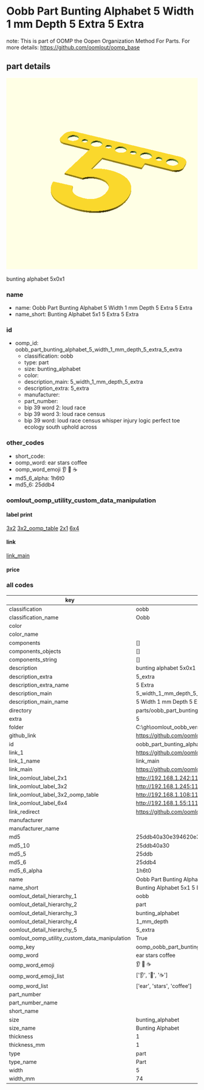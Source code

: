 # Oobb Part Bunting Alphabet 5 Width 1 mm Depth 5 Extra 5 Extra  

note: This is part of OOMP the Oopen Organization Method For Parts. For more details: https://github.com/oomlout/oomp_base

##  part details
  

[![](3dpr.png)](3dpr.png)

bunting alphabet 5x0x1



### name
* name: Oobb Part Bunting Alphabet 5 Width 1 mm Depth 5 Extra 5 Extra
* name_short: Bunting Alphabet 5x1 5 Extra 5 Extra
### id
* oomp_id: oobb_part_bunting_alphabet_5_width_1_mm_depth_5_extra_5_extra
  * classification: oobb
  * type: part
  * size: bunting_alphabet
  * color: 
  * description_main: 5_width_1_mm_depth_5_extra
  * description_extra: 5_extra
  * manufacturer: 
  * part_number: 
  * bip 39 word 2: loud race
  * bip 39 word 3: loud race census
  * bip 39 word: loud race census whisper injury logic perfect toe ecology south uphold across

### other_codes
* short_code: 
* oomp_word: ear stars coffee
* oomp_word_emoji :ear: :stars: :coffee:
* md5_6_alpha: 1h6t0
* md5_6: 25ddb4






### oomlout_oomp_utility_custom_data_manipulation
#### label print
[3x2](http://192.168.1.245:1112/?label=oomp%201h6t0)
[3x2_oomp_table](http://192.168.1.108:1112/?label=oomp%201h6t0)
[2x1](http://192.168.1.242:1112/?label=oomp%201h6t0)
[6x4](http://192.168.1.55:1112/?label=oomp%201h6t0)    

#### link

[link_main](https://github.com/oomlout/oomlout_oobb_version_4_generated_parts/tree/main/navigation_oomp/oobb/part/bunting_alphabet/5_width_1_mm_depth_5_extra/5_extra/part)                              

#### price







### all codes 
| key | value |  
| --- | --- |  
| classification | oobb |  
| classification_name | Oobb |  
| color |  |  
| color_name |  |  
| components | [] |  
| components_objects | [] |  
| components_string | [] |  
| description | bunting alphabet 5x0x1 |  
| description_extra | 5_extra |  
| description_extra_name | 5 Extra |  
| description_main | 5_width_1_mm_depth_5_extra |  
| description_main_name | 5 Width 1 mm Depth 5 Extra |  
| directory | parts/oobb_part_bunting_alphabet_5_width_1_mm_depth_5_extra_5_extra |  
| extra | 5 |  
| folder | C:\gh\oomlout_oobb_version_4_generated_parts\parts\oobb_part_bunting_alphabet_5_width_1_mm_depth_5_extra_5_extra |  
| github_link | https://github.com/oomlout/oomlout_oomp_part_src/tree/main/parts/oobb_part_bunting_alphabet_5_width_1_mm_depth_5_extra_5_extra |  
| id | oobb_part_bunting_alphabet_5_width_1_mm_depth_5_extra_5_extra |  
| link_1 | https://github.com/oomlout/oomlout_oobb_version_4_generated_parts/tree/main/navigation_oomp/oobb/part/bunting_alphabet/5_width_1_mm_depth_5_extra/5_extra/part |  
| link_1_name | link_main |  
| link_main | https://github.com/oomlout/oomlout_oobb_version_4_generated_parts/tree/main/navigation_oomp/oobb/part/bunting_alphabet/5_width_1_mm_depth_5_extra/5_extra/part |  
| link_oomlout_label_2x1 | http://192.168.1.242:1112/?label=oomp%201h6t0 |  
| link_oomlout_label_3x2 | http://192.168.1.245:1112/?label=oomp%201h6t0 |  
| link_oomlout_label_3x2_oomp_table | http://192.168.1.108:1112/?label=oomp%201h6t0 |  
| link_oomlout_label_6x4 | http://192.168.1.55:1112/?label=oomp%201h6t0 |  
| link_redirect | https://github.com/oomlout/oomlout_oobb_version_4_generated_parts/tree/main/parts/oobb_bunting_alphabet_05_01_ex_5 |  
| manufacturer |  |  
| manufacturer_name |  |  
| md5 | 25ddb40a30e394620e3a1fa84aac1c21 |  
| md5_10 | 25ddb40a30 |  
| md5_5 | 25ddb |  
| md5_6 | 25ddb4 |  
| md5_6_alpha | 1h6t0 |  
| name | Oobb Part Bunting Alphabet 5 Width 1 mm Depth 5 Extra 5 Extra |  
| name_short | Bunting Alphabet 5x1 5 Extra 5 Extra |  
| oomlout_detail_hierarchy_1 | oobb |  
| oomlout_detail_hierarchy_2 | part |  
| oomlout_detail_hierarchy_3 | bunting_alphabet |  
| oomlout_detail_hierarchy_4 | 1_mm_depth |  
| oomlout_detail_hierarchy_5 | 5_extra |  
| oomlout_oomp_utility_custom_data_manipulation | True |  
| oomp_key | oomp_oobb_part_bunting_alphabet_5_width_1_mm_depth_5_extra_5_extra |  
| oomp_word | ear stars coffee |  
| oomp_word_emoji | :ear: :stars: :coffee: |  
| oomp_word_emoji_list | [':ear:', ':stars:', ':coffee:'] |  
| oomp_word_list | ['ear', 'stars', 'coffee'] |  
| part_number |  |  
| part_number_name |  |  
| short_name |  |  
| size | bunting_alphabet |  
| size_name | Bunting Alphabet |  
| thickness | 1 |  
| thickness_mm | 1 |  
| type | part |  
| type_name | Part |  
| width | 5 |  
| width_mm | 74 |  
